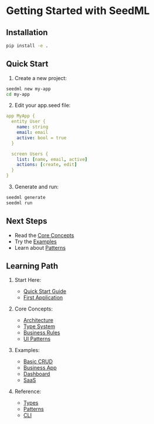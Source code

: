 # Getting Started with SeedML

## Installation

```bash
pip install -e .
```

## Quick Start

1. Create a new project:
```bash
seedml new my-app
cd my-app
```

2. Edit your app.seed file:
```yaml
app MyApp {
  entity User {
    name: string
    email: email
    active: bool = true
  }

  screen Users {
    list: [name, email, active]
    actions: [create, edit]
  }
}
```

3. Generate and run:
```bash
seedml generate
seedml run
```

## Next Steps

- Read the [Core Concepts](../docs/core-concepts/overview.md)
- Try the [Examples](../docs/examples/basic-crud.md)
- Learn about [Patterns](../docs/reference/patterns.md)

## Learning Path

1. Start Here:
   - [Quick Start Guide](getting-started/quick-start.md)
   - [First Application](getting-started/first-app.md)

2. Core Concepts:
   - [Architecture](core-concepts/architecture.md)
   - [Type System](core-concepts/type-system.md)
   - [Business Rules](core-concepts/business-rules.md)
   - [UI Patterns](core-concepts/ui-patterns.md)

3. Examples:
   - [Basic CRUD](examples/basic-crud.md)
   - [Business App](examples/business-app.md)
   - [Dashboard](examples/dashboard.md)
   - [SaaS](examples/saas.md)

4. Reference:
   - [Types](reference/types.md)
   - [Patterns](reference/patterns.md)
   - [CLI](reference/cli.md)
